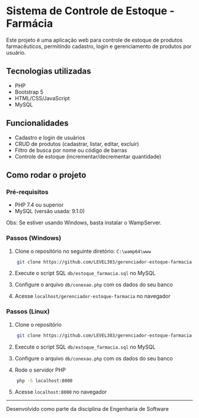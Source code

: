 # Sistema de Controle de Estoque - Farmácia

Este projeto é uma aplicação web para controle de estoque de produtos farmacêuticos, permitindo cadastro, login e gerenciamento de produtos por usuário.

## Tecnologias utilizadas

- PHP
- Bootstrap 5
- HTML/CSS/JavaScript
- MySQL

## Funcionalidades

- Cadastro e login de usuários
- CRUD de produtos (cadastrar, listar, editar, excluir)
- Filtro de busca por nome ou código de barras
- Controle de estoque (incrementar/decrementar quantidade)

## Como rodar o projeto

### Pré-requisitos

- PHP 7.4 ou superior
- MySQL (versão usada: 9.1.0)

Obs: Se estiver usando Windows, basta instalar o WampServer.

### Passos (Windows)

1. Clone o repositório no seguinte diretório: `C:\wamp64\www`
```bash 
    git clone https://github.com/LEVEL303/gerenciador-estoque-farmacia.git
```

2. Execute o script SQL `db/estoque_farmacia.sql` no MySQL

3. Configure o arquivo `db/conexao.php` com os dados do seu banco

4. Acesse `localhost/gerenciador-estoque-farmacia` no navegador

### Passos (Linux)

1. Clone o repositório
```bash 
    git clone https://github.com/LEVEL303/gerenciador-estoque-farmacia.git
```
2. Execute o script SQL `db/estoque_farmacia.sql` no MySQL

3. Configure o arquivo `db/conexao.php` com os dados do seu banco

4. Rode o servidor PHP

```bash
    php -S localhost:8000
```

5.  Acesse `localhost:8000` no navegador

---

Desenvolvido como parte da disciplina de Engenharia de Software
